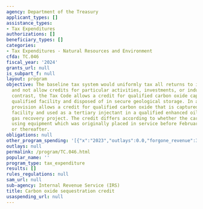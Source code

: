 ```yaml
---
agency: Department of the Treasury
applicant_types: []
assistance_types:
- Tax Expenditures
authorizations: []
beneficiary_types: []
categories:
- Tax Expenditures - Natural Resources and Environment
cfda: TC.046
fiscal_year: '2024'
grants_url: null
is_subpart_f: null
layout: program
objective: The baseline tax system would uniformly tax all returns to investments
  and not allow credits for particular activities, investments, or industries. In
  contrast, the Tax Code allows a credit for qualified carbon oxide captured at a
  qualified facility and disposed of in secure geological storage. In addition, the
  provision allows a credit for qualified carbon oxide that is captured at a qualified
  facility and used as a tertiary injectant in a qualified enhanced oil or natural
  gas recovery project. The credit differs according to whether the carbon was captured
  using equipment which was originally placed in service before February 9, 2018,
  or thereafter.
obligations: null
other_program_spending: '[{"x":"2023","outlays":0.0,"forgone_revenue":330000000.0},{"x":"2024","outlays":140000000.0,"forgone_revenue":180000000.0},{"x":"2025","outlays":400000000.0,"forgone_revenue":530000000.0}]'
outlays: null
permalink: /program/TC.046.html
popular_name: ''
program_type: tax_expenditure
results: []
rules_regulations: null
sam_url: null
sub-agency: Internal Revenue Service (IRS)
title: Carbon oxide sequestration credit
usaspending_url: null
---
```

